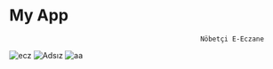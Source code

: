# My App
                                                    Nöbetçi E-Eczane
![ecz](https://user-images.githubusercontent.com/63004518/126683016-894bd4f9-f3a4-4bf4-8098-3d856d6a776c.png)
![Adsız](https://user-images.githubusercontent.com/63004518/126683042-1098d276-d7e9-4a56-92af-f4bb698ea5db.png)
![aa](https://user-images.githubusercontent.com/63004518/126683050-7951f561-9a2f-4167-bc9a-a703d77ef54b.png)

